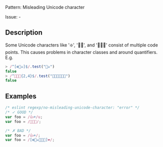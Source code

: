 Pattern: Misleading Unicode character

Issue: -

## Description

Some Unicode characters like '❇️', '🏴‍☠️', and '👨‍👩‍👦' consist of multiple code points. This causes problems in character classes and around quantifiers. E.g.

```js
> /^[❇️🏴‍☠️]$/.test("🏴‍☠️")
false
> /^👨‍👩‍👦{2,4}$/.test("👨‍👩‍👦👨‍👩‍👦")
false
```

## Examples

```js
/* eslint regexp/no-misleading-unicode-character: "error" */
/* ✓ GOOD */
var foo = /👍+/u;
var foo = /👨‍👩‍👦/;

/* ✗ BAD */
var foo = /👍+/;
var foo = /[❇️🏴‍☠️👨‍👩‍👦]❤️/;
```
